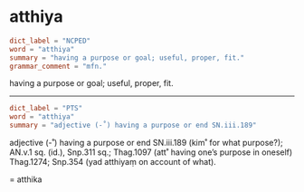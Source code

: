 # atthiya

``` toml
dict_label = "NCPED"
word = "atthiya"
summary = "having a purpose or goal; useful, proper, fit."
grammar_comment = "mfn."
```

having a purpose or goal; useful, proper, fit.

--------------------

``` toml
dict_label = "PTS"
word = "atthiya"
summary = "adjective (-˚) having a purpose or end SN.iii.189"
```

adjective (\-˚) having a purpose or end SN.iii.189 (kim˚ for what purpose?); AN.v.1 sq. (id.), Snp.311 sq.; Thag.1097 (att˚ having one’s purpose in oneself) Thag.1274; Snp.354 (yad atthiyaṃ on account of what).

= atthika

